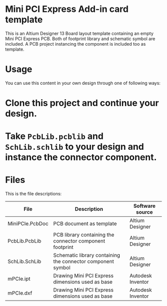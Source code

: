 Mini PCI Express Add-in card template
=====================================

This is an Altium Designer 13 Board layout template containing an empty Mini PCI Express PCB. 
Both of footprint library and schematic symbol are included.
A PCB project instancing the component is included too as template.

Usage
=====

You can use this content in your own design through one of following ways:

  # Clone this project and continue your design.
  # Take `PcbLib.pcblib` and `SchLib.schlib` to your design and instance the connector component.

Files
=====

This is the file descriptions:

| File            | Description                                                 | Software source   |
|-----------------|-------------------------------------------------------------|-------------------|
| MiniPCIe.PcbDoc | PCB document as template                                    | Altium Designer   |
| PcbLib.PcbLib   | PCB library containing the connector component footprint    | Altium Designer   |
| SchLib.SchLib   | Schematic library containing the connector component symbol | Altium Designer   |
| mPCIe.ipt       | Drawing Mini PCI Express dimensions used as base            | Autodesk Inventor |
| mPCIe.dxf       | Drawing Mini PCI Express dimensions used as base            | Autodesk Inventor |
